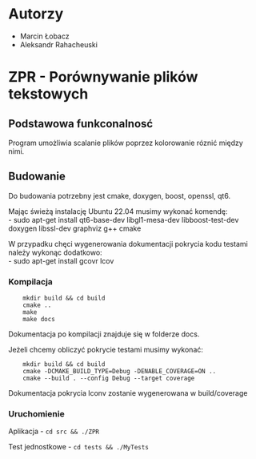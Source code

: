 # Autorzy
- Marcin Łobacz
- Aleksandr Rahacheuski

# ZPR - Porównywanie plików tekstowych

## Podstawowa  funkconalnosć

Program umożliwia scalanie plików poprzez kolorowanie róznić między nimi.

## Budowanie

Do budowania potrzebny jest cmake, doxygen, boost, openssl, qt6.

Mając świeżą instalację Ubuntu 22.04 musimy wykonać komendę: <br>
    - sudo apt-get install qt6-base-dev libgl1-mesa-dev libboost-test-dev doxygen libssl-dev graphviz  g++ cmake 

W przypadku chęci wygenerowania dokumentacji pokrycia kodu testami należy wykonąc dodatkowo: <br>
    - sudo apt-get install gcovr lcov

### Kompilacja

```
    mkdir build && cd build
    cmake ..
    make
    make docs
```
Dokumentacja po kompilacji znajduje się w folderze docs.

Jeżeli chcemy obliczyć pokrycie testami musimy wykonać:
```
    mkdir build && cd build
    cmake -DCMAKE_BUILD_TYPE=Debug -DENABLE_COVERAGE=ON ..
    cmake --build . --config Debug --target coverage
```
Dokumentacja pokrycia lconv zostanie wygenerowana w build/coverage
### Uruchomienie
Aplikacja - ```cd src && ./ZPR```

Test jednostkowe - ```cd tests && ./MyTests```




